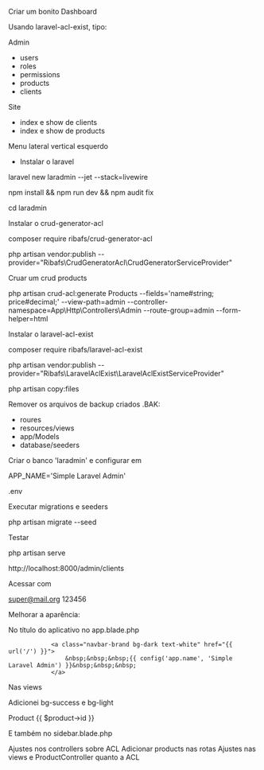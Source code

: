 Criar um bonito Dashboard

Usando laravel-acl-exist, tipo:

Admin

- users
- roles
- permissions
- products
- clients

Site

- index e show de clients
- index e show de products

Menu lateral vertical esquerdo


- Instalar o laravel

laravel new laradmin --jet --stack=livewire

npm install && npm run dev && npm audit fix

cd laradmin

Instalar o crud-generator-acl

composer require ribafs/crud-generator-acl

php artisan vendor:publish --provider="Ribafs\CrudGeneratorAcl\CrudGeneratorServiceProvider"

Cruar um crud products

php artisan crud-acl:generate Products --fields='name#string; price#decimal;' --view-path=admin --controller-namespace=App\\Http\\Controllers\\Admin --route-group=admin --form-helper=html

Instalar o laravel-acl-exist

composer require ribafs/laravel-acl-exist

php artisan vendor:publish --provider="Ribafs\LaravelAclExist\LaravelAclExistServiceProvider"

php artisan copy:files

Remover os arquivos de backup criados .BAK:

- roures
- resources/views
- app/Models
- database/seeders

Criar o banco 'laradmin' e configurar em

APP_NAME='Simple Laravel Admin'

.env

Executar migrations e seeders

php artisan migrate --seed


Testar

php artisan serve

http://localhost:8000/admin/clients

Acessar com

super@mail.org
123456

Melhorar a aparência:

No título do aplicativo no app.blade.php

                <a class="navbar-brand bg-dark text-white" href="{{ url('/') }}">
                    &nbsp;&nbsp;&nbsp;{{ config('app.name', 'Simple Laravel Admin') }}&nbsp;&nbsp;&nbsp;
                </a>

Nas views

Adicionei bg-success e bg-light
                    <div class="card-header bg-success">Product {{ $product->id }}</div>
                    <div class="card-body bg-light">

E também no sidebar.blade.php

Ajustes nos controllers sobre ACL
Adicionar products nas rotas
Ajustes nas views e ProductController quanto a ACL


